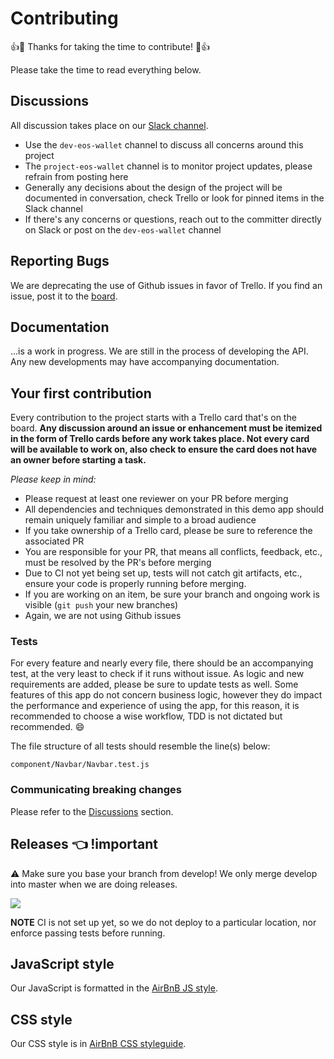 # Contributing

:+1::tada: Thanks for taking the time to contribute! :tada::+1:

Please take the time to read everything below.

## Discussions

All discussion takes place on our [Slack channel](https://tandemly.slack.com).

* Use the `dev-eos-wallet` channel to discuss all concerns around this project
* The `project-eos-wallet` channel is to monitor project updates, please refrain from posting here
* Generally any decisions about the design of the project will be documented in conversation, check Trello or look for pinned items in the Slack channel
* If there's any concerns or questions, reach out to the committer directly on Slack or post on the `dev-eos-wallet` channel

## Reporting Bugs

We are deprecating the use of Github issues in favor of Trello. If you find an issue, post it to the [board](https://trello.com/c/X4P2y40U/12-api-layer).

## Documentation

...is a work in progress. We are still in the process of developing the API. Any new developments may have accompanying documentation.

## Your first contribution

Every contribution to the project starts with a Trello card that's on the board. __Any discussion around an issue or enhancement must be itemized in the form of Trello cards before any work takes place. Not every card will be available to work on, also check to ensure the card does not have an owner before starting a task.__

*Please keep in mind:*

* Please request at least one reviewer on your PR before merging
* All dependencies and techniques demonstrated in this demo app should remain uniquely familiar and simple to a broad audience
* If you take ownership of a Trello card, please be sure to reference the associated PR
* You are responsible for your PR, that means all conflicts, feedback, etc., must be resolved by the PR's before merging
* Due to CI not yet being set up, tests will not catch git artifacts, etc., ensure your code is properly running before merging.
* If you are working on an item, be sure your branch and ongoing work is visible (`git push` your new branches)
* Again, we are not using Github issues

### Tests

For every feature and nearly every file, there should be an accompanying test, at the very least to check if it runs without issue. As logic and new requirements are added, please be sure to update tests as well. Some features of this app do not concern business logic, however they do impact the performance and experience of using the app, for this reason, it is recommended to choose a wise workflow, TDD is not dictated but recommended. :smile:

The file structure of all tests should resemble the line(s) below:

`component/Navbar/Navbar.test.js`

### Communicating breaking changes

Please refer to the [Discussions](#discussions) section.

## Releases :point_left: !important

:warning: Make sure you base your branch from develop! We only merge develop into master when we are doing releases.

![](https://user-images.githubusercontent.com/1743355/29464834-cf9a291c-83fc-11e7-9d98-0434fb1aab27.png)

**NOTE** CI is not set up yet, so we do not deploy to a particular location, nor enforce passing tests before running.

## JavaScript style

Our JavaScript is formatted in the [AirBnB JS style](https://github.com/airbnb/javascript).

## CSS style

Our CSS style is in [AirBnB CSS styleguide](https://github.com/airbnb/css).

